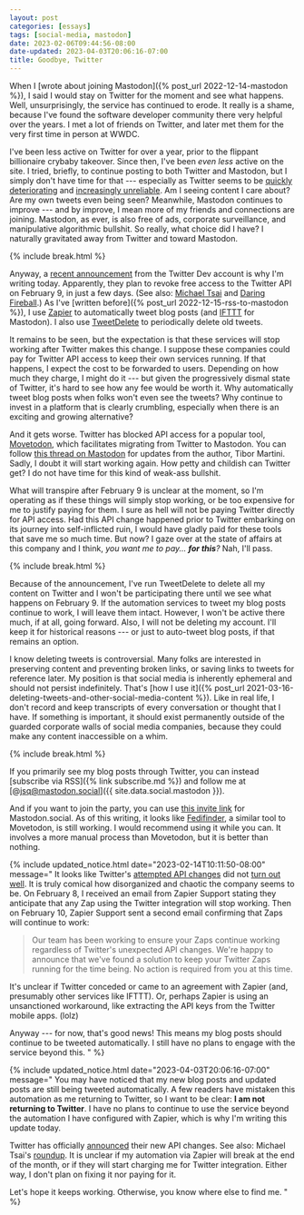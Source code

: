 ```yaml
---
layout: post
categories: [essays]
tags: [social-media, mastodon]
date: 2023-02-06T09:44:56-08:00
date-updated: 2023-04-03T20:06:16-07:00
title: Goodbye, Twitter
---
```


When I [wrote about joining Mastodon]({% post_url 2022-12-14-mastodon %}), I said I would stay on Twitter for the moment and see what happens. Well, unsurprisingly, the service has continued to erode. It really is a shame, because I've found the software developer community there very helpful over the years. I met a lot of friends on Twitter, and later met them for the very first time in person at WWDC.

<!--excerpt-->

I've been less active on Twitter for over a year, prior to the flippant billionaire crybaby takeover. Since then, I've been _even less_ active on the site. I tried, briefly, to continue posting to both Twitter and Mastodon, but I simply don't have time for that --- especially as Twitter seems to be [quickly deteriorating](https://mjtsai.com/blog/2023/01/26/missing-tweets/) and [increasingly unreliable](https://daringfireball.net/linked/2023/01/23/twitter-frum-crumbling). Am I seeing content I care about? Are my own tweets even being seen? Meanwhile, Mastodon continues to improve --- and by improve, I mean more of my friends and connections are joining. Mastodon, as ever, is also free of ads, corporate surveillance, and manipulative algorithmic bullshit. So really, what choice did I have? I naturally gravitated away from Twitter and toward Mastodon.

{% include break.html %}

Anyway, a [recent announcement](https://twitter.com/TwitterDev/status/1621026986784337922) from the Twitter Dev account is why I'm writing today. Apparently, they plan to revoke free access to the Twitter API on February 9, in just a few days. (See also: [Michael Tsai](https://mjtsai.com/blog/2023/02/02/twitter-to-charge-for-api/) and [Daring Fireball](https://daringfireball.net/linked/2023/02/02/twitter-apis).) As I've [written before]({% post_url 2022-12-15-rss-to-mastodon %}), I use [Zapier](https://zapier.com) to automatically tweet blog posts (and [IFTTT](https://ifttt.com) for Mastodon). I also use [TweetDelete](https://tweetdelete.net) to periodically delete old tweets.

It remains to be seen, but the expectation is that these services will stop working after Twitter makes this change. I suppose these companies could pay for Twitter API access to keep their own services running. If that happens, I expect the cost to be forwarded to users. Depending on how much they charge, I might do it --- but given the progressively dismal state of Twitter, it's hard to see how any fee would be worth it. Why automatically tweet blog posts when folks won't even see the tweets? Why continue to invest in a platform that is clearly crumbling, especially when there is an exciting and growing alternative?

And it gets worse. Twitter has blocked API access for a popular tool, [Movetodon](https://www.movetodon.org/twitterlogin/), which facilitates migrating from Twitter to Mastodon. You can follow [this thread on Mastodon](https://mastodon.social/@Tibor/109800904950500383) for updates from the author, Tibor Martini. Sadly, I doubt it will start working again. How petty and childish can Twitter get? I do not have time for this kind of weak-ass bullshit.

What will transpire after February 9 is unclear at the moment, so I'm operating as if these things will simply stop working, or be too expensive for me to justify paying for them. I sure as hell will not be paying Twitter directly for API access. Had this API change happened prior to Twitter embarking on its journey into self-inflicted ruin, I would have gladly paid for these tools that save me so much time. But now? I gaze over at the state of affairs at this company and I think, _you want me to pay... **for this**?_ Nah, I'll pass.

{% include break.html %}

Because of the announcement, I've run TweetDelete to delete all my content on Twitter and I won't be participating there until we see what happens on February 9. If the automation services to tweet my blog posts continue to work, I will leave them intact. However, I won't be active there much, if at all, going forward. Also, I will not be deleting my account. I'll keep it for historical reasons --- or just to auto-tweet blog posts, if that remains an option.

I know deleting tweets is controversial. Many folks are interested in preserving content and preventing broken links, or saving links to tweets for reference later. My position is that social media is inherently ephemeral and should not persist indefinitely. That's [how I use it]({% post_url 2021-03-16-deleting-tweets-and-other-social-media-content %}). Like in real life, I don't record and keep transcripts of every conversation or thought that I have. If something is important, it should exist permanently outside of the guarded corporate walls of social media companies, because they could make any content inaccessible on a whim.

{% include break.html %}

If you primarily see my blog posts through Twitter, you can instead [subscribe via RSS]({% link subscribe.md %}) and follow me at [@jsq@mastodon.social]({{ site.data.social.mastodon }}).

And if you want to join the party, you can use [this invite link](https://mastodon.social/invite/Bw4iPeR9) for Mastodon.social. As of this writing, it looks like [Fedifinder](https://fedifinder.glitch.me), a similar tool to Movetodon, is still working. I would recommend using it while you can. It involves a more manual process than Movetodon, but it is better than nothing.

{% include updated_notice.html
date="2023-02-14T10:11:50-08:00"
message="
It looks like Twitter's [attempted API changes](https://www.cnbc.com/2023/02/08/twitter-daily-limit-error-prevents-users-from-posting.html) did not [turn out well](https://arstechnica.com/tech-policy/2023/02/twitter-experiencing-international-outages-most-users-cant-tweet-or-dm/). It is truly comical how disorganized and chaotic the company seems to be. On February 8, I received an email from Zapier Support stating they anticipate that any Zap using the Twitter integration will stop working. Then on February 10, Zapier Support sent a second email confirming that Zaps will continue to work:

> Our team has been working to ensure your Zaps continue working regardless of Twitter's unexpected API changes. We're happy to announce that we've found a solution to keep your Twitter Zaps running for the time being. No action is required from you at this time.

It's unclear if Twitter conceded or came to an agreement with Zapier (and, presumably other services like IFTTT). Or, perhaps Zapier is using an unsanctioned workaround, like extracting the API keys from the Twitter mobile apps. (lolz)

Anyway --- for now, that's good news! This means my blog posts should continue to be tweeted automatically. I still have no plans to engage with the service beyond this.
" %}

{% include updated_notice.html
date="2023-04-03T20:06:16-07:00"
message="
You may have noticed that my new blog posts and updated posts are still being tweeted automatically. A few readers have mistaken this automation as me returning to Twitter, so I want to be clear: **I am not returning to Twitter**. I have no plans to continue to use the service beyond the automation I have configured with Zapier, which is why I'm writing this update today.

Twitter has officially [announced](https://twittercommunity.com/t/announcing-new-access-tiers-for-the-twitter-api/188728) their new API changes. See also: Michael Tsai's [roundup](https://mjtsai.com/blog/2023/04/03/new-twitter-api-tiers/). It is unclear if my automation via Zapier will break at the end of the month, or if they will start charging me for Twitter integration. Either way, I don't plan on fixing it nor paying for it.

Let's hope it keeps working. Otherwise, you know where else to find me.
" %}

